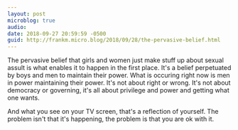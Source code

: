 ```yaml
---
layout: post
microblog: true
audio: 
date: 2018-09-27 20:59:59 -0500
guid: http://frankm.micro.blog/2018/09/28/the-pervasive-belief.html
---
```

The pervasive belief that girls and women just make stuff up about sexual assult is what enables it to happen in the first place. It's a belief perpetuated by boys and men to maintain their power. What is occuring right now is men in power maintaining their power. It's not about right or wrong. It's not about democracy or governing, it's all about privilege and power and getting what one wants. 

And what you see on your TV screen, that's a reflection of yourself. The problem isn't that it's happening, the problem is that you are ok with it. 
